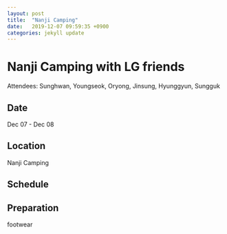 ```yaml
---
layout: post
title:  "Nanji Camping"
date:   2019-12-07 09:59:35 +0900
categories: jekyll update
---
```


# Nanji Camping with LG friends
Attendees: Sunghwan, Youngseok, Oryong, Jinsung, Hyunggyun, Sungguk

## Date
Dec 07 - Dec 08

## Location
Nanji Camping

## Schedule

## Preparation
footwear
